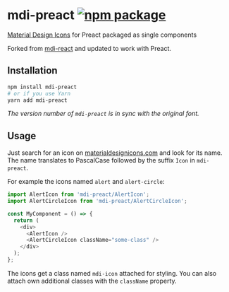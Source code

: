 # mdi-preact [![npm package](https://img.shields.io/npm/v/mdi-react.svg?style=flat-square)](https://npmjs.org/package/mdi-react)
[Material Design Icons](https://materialdesignicons.com) for Preact packaged as single components

Forked from [mdi-react](https://github.com/levrik/mdi-react) and updated to work with Preact.

## Installation

```bash
npm install mdi-preact
# or if you use Yarn
yarn add mdi-preact
```

*The version number of `mdi-preact` is in sync with the original font.*

## Usage

Just search for an icon on [materialdesignicons.com](https://materialdesignicons.com) and look for its name.  
The name translates to PascalCase followed by the suffix `Icon` in `mdi-preact`.

For example the icons named `alert` and `alert-circle`:

```javascript
import AlertIcon from 'mdi-preact/AlertIcon';
import AlertCircleIcon from 'mdi-preact/AlertCircleIcon';

const MyComponent = () => {
  return (
    <div>
      <AlertIcon />
      <AlertCircleIcon className="some-class" />
    </div>
  );
};
```

The icons get a class named `mdi-icon` attached for styling. You can also attach own additional classes with the `className` property.
